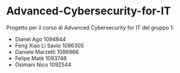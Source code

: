 # Advanced-Cybersecurity-for-IT

Progetto per il corso di Advanced Cybersecurity for IT del gruppo 1:

- Dianel Ago 1094844
- Feng Xiao Li Savio 1096305
- Daniele Marzetti 1096966
- Felipe Matè 1093746
- Osimani Nico 1092544

